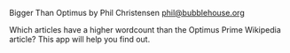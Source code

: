 Bigger Than Optimus
by Phil Christensen <phil@bubblehouse.org>

Which articles have a higher wordcount than the Optimus Prime Wikipedia
article? This app will help you find out.